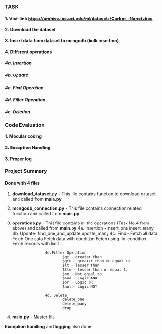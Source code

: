 ### TASK

#### 1. Visit link https://archive.ics.uci.edu/ml/datasets/Carbon+Nanotubes

#### 2. Download the dataset

#### 3. Insert data from dataset to mongodb (bulk insertion)

#### 4. Different operations

##### 4a. Insertion
##### 4b. Update
##### 4c. Find Operation
##### 4d. Filter Operation
##### 4e. Deletion

### Code Evaluation

#### 1. Modular coding

#### 2. Exception Handling

#### 3. Proper log

### Project Summary

#### Done with 4 files

1. **download_dataset.py** - This file contains function to download dataset and called from  **main.py**
2. **mongodb_connection.py** - This file contains connection related function and called from **main.py**
3. **operations.py** - This file contains all the operations (Task No.4 from above) and called from **main.py**
                      4a. Insertion - 
                              insert_one
                              insert_many
                      4b. Update-
                              find_one_and_update
                              update_many
                      4c. Find - 
                              Fetch all data
                              Fetch One data
                              Fetch data with condition
                              Fetch using 'in' condition
                              Fetch records with limit
                              
                      4e.Filter Operation 
                              $gt - greater than
                              $gte - greater than or equal to
                              $lt - lesser than
                              $lte - lesser than or equal to
                              $ne - Not equal to
                              $and - Logic AND
                              $or - Logic OR
                              $not - Logic NOT
                              
                      4d. Delete
                              delete_one
                              delete_many
                              drop
4. **main.py** - Master file

**Exception handling** and **logging** also done 

